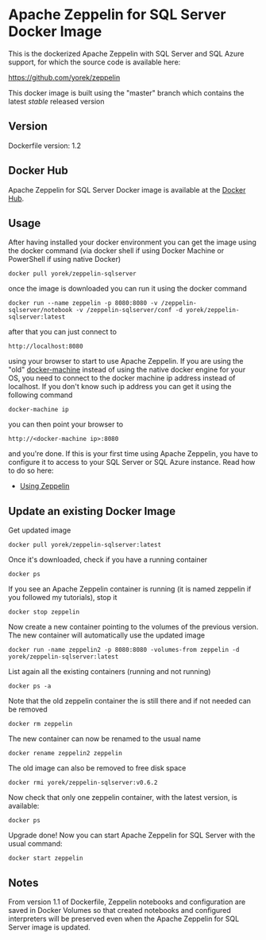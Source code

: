 # Apache Zeppelin for SQL Server Docker Image
This is the dockerized Apache Zeppelin with SQL Server and SQL Azure support, for which the source code is available here:

https://github.com/yorek/zeppelin

This docker image is built using the "master" branch which contains the latest *stable* released version

## Version

Dockerfile version: 1.2

## Docker Hub

Apache Zeppelin for SQL Server Docker image is available at the [Docker Hub](https://hub.docker.com/r/yorek/zeppelin-sqlserver/). 

## Usage

After having installed your docker environment you can get the image using the docker command (via docker shell if using Docker Machine or PowerShell if using native Docker)

    docker pull yorek/zeppelin-sqlserver

once the image is downloaded you can run it using the docker command

    docker run --name zeppelin -p 8080:8080 -v /zeppelin-sqlserver/notebook -v /zeppelin-sqlserver/conf -d yorek/zeppelin-sqlserver:latest

after that you can just connect to

    http://localhost:8080

using your browser to start to use Apache Zeppelin. If you are using the "old" [docker-machine](https://docs.docker.com/toolbox/overview/) instead of using the native docker engine for your OS, you need to connect to the docker machine ip address instead of localhost. If you don't know such ip address you can get it using the following command

    docker-machine ip

you can then point your browser to

    http://<docker-machine ip>:8080

and you're done. If this is your first time using Apache Zeppelin, you have to configure it to access to your SQL Server or SQL Azure instance. Read how to do so here:

 - [Using Zeppelin](https://github.com/yorek/zeppelin#using-zeppelin)

## Update an existing Docker Image

Get updated image

	docker pull yorek/zeppelin-sqlserver:latest

Once it's downloaded, check if you have a running container

	docker ps

If you see an Apache Zeppelin container is running (it is named zeppelin if you followed my tutorials), stop it
	
	docker stop zeppelin

Now create a new container pointing to the volumes of the previous version. The new container will automatically use the updated image

	docker run -name zeppelin2 -p 8080:8080 -volumes-from zeppelin -d yorek/zeppelin-sqlserver:latest

List again all the existing containers (running and not running)

	docker ps -a

Note that the old zeppelin container the is still there and if not needed can be removed

	docker rm zeppelin

The new container can now be renamed to the usual name

	docker rename zeppelin2 zeppelin

The old image can also be removed to free disk space
	
	docker rmi yorek/zeppelin-sqlserver:v0.6.2

Now check that only one zeppelin container, with the latest version, is available:

	docker ps

Upgrade done! Now you can start Apache Zeppelin for SQL Server with the usual command:

	docker start zeppelin

## Notes

From version 1.1 of Dockerfile, Zeppelin notebooks and configuration are saved in Docker Volumes so that created notebooks and configured interpreters will be preserved even when the Apache Zeppelin for SQL Server image is updated.